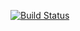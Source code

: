 [![Build Status](https://travis-ci.org/wazovskii/geometryy.svg?branch=master)](https://travis-ci.org/wazovskii/geometryy)
